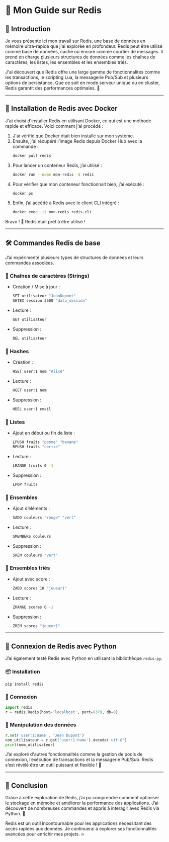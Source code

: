 # 🚀 Mon Guide sur Redis

## 📌 Introduction

Je vous présente ici mon travail sur Redis, une base de données en mémoire ultra-rapide que j'ai explorée en profondeur. Redis peut être utilisé comme base de données, cache ou encore comme courtier de messages. Il prend en charge plusieurs structures de données comme les chaînes de caractères, les listes, les ensembles et les ensembles triés.

J'ai découvert que Redis offre une large gamme de fonctionnalités comme les transactions, le scripting Lua, la messagerie Pub/Sub et plusieurs options de persistance. Que ce soit en mode serveur unique ou en cluster, Redis garantit des performances optimales. 🚀

---

## 🐳 Installation de Redis avec Docker

J'ai choisi d'installer Redis en utilisant Docker, ce qui est une méthode rapide et efficace. Voici comment j'ai procédé :

1. J'ai vérifié que Docker était bien installé sur mon système.
2. Ensuite, j'ai récupéré l’image Redis depuis Docker Hub avec la commande :
   ```sh
   docker pull redis
   ```
3. Pour lancer un conteneur Redis, j’ai utilisé :
   ```sh
   docker run --name mon-redis -d redis
   ```
4. Pour vérifier que mon conteneur fonctionnait bien, j’ai exécuté :
   ```sh
   docker ps
   ```
5. Enfin, j’ai accédé à Redis avec le client CLI intégré :
   ```sh
   docker exec -it mon-redis redis-cli
   ```

Bravo ! 🎉 Redis était prêt à être utilisé !

---

## 🛠️ Commandes Redis de base

J’ai expérimenté plusieurs types de structures de données et leurs commandes associées.

### 🔹 Chaînes de caractères (Strings)
- Création / Mise à jour :
  ```sh
  SET utilisateur "JeanDupont"
  SETEX session 3600 "data_session"
  ```
- Lecture :
  ```sh
  GET utilisateur
  ```
- Suppression :
  ```sh
  DEL utilisateur
  ```

### 🔹 Hashes
- Création :
  ```sh
  HSET user:1 nom "Alice"
  ```
- Lecture :
  ```sh
  HGET user:1 nom
  ```
- Suppression :
  ```sh
  HDEL user:1 email
  ```

### 🔹 Listes
- Ajout en début ou fin de liste :
  ```sh
  LPUSH fruits "pomme" "banane"
  RPUSH fruits "cerise"
  ```
- Lecture :
  ```sh
  LRANGE fruits 0 -1
  ```
- Suppression :
  ```sh
  LPOP fruits
  ```

### 🔹 Ensembles
- Ajout d’éléments :
  ```sh
  SADD couleurs "rouge" "vert"
  ```
- Lecture :
  ```sh
  SMEMBERS couleurs
  ```
- Suppression :
  ```sh
  SREM couleurs "vert"
  ```

### 🔹 Ensembles triés
- Ajout avec score :
  ```sh
  ZADD scores 10 "joueur1"
  ```
- Lecture :
  ```sh
  ZRANGE scores 0 -1
  ```
- Suppression :
  ```sh
  ZREM scores "joueur1"
  ```

---

## 🐍 Connexion de Redis avec Python

J’ai également testé Redis avec Python en utilisant la bibliothèque `redis-py`.

### 📦 Installation
```sh
pip install redis
```

### 🔌 Connexion
```python
import redis
r = redis.Redis(host='localhost', port=6379, db=0)
```

### 🔄 Manipulation des données
```python
r.set('user:1:name', 'Jean Dupont')
nom_utilisateur = r.get('user:1:name').decode('utf-8')
print(nom_utilisateur)
```

J’ai exploré d'autres fonctionnalités comme la gestion de pools de connexion, l’exécution de transactions et la messagerie Pub/Sub. Redis s’est révélé être un outil puissant et flexible ! 💪

---

## 📌 Conclusion

Grâce à cette exploration de Redis, j’ai pu comprendre comment optimiser le stockage en mémoire et améliorer la performance des applications. J’ai découvert de nombreuses commandes et appris à interagir avec Redis via Python. 🐍

Redis est un outil incontournable pour les applications nécessitant des accès rapides aux données. Je continuerai à explorer ses fonctionnalités avancées pour enrichir mes projets. 🔥